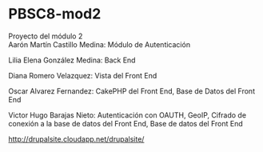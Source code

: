 ﻿PBSC8-mod2
==========

Proyecto del módulo 2   
Aarón Martín Castillo Medina: Módulo de Autenticación   

Lilia Elena González Medina: Back End

Diana Romero Velazquez: Vista del Front End

Oscar Alvarez Fernandez: CakePHP del Front End, Base de Datos del Front End

Victor Hugo Barajas Nieto: Autenticación con OAUTH, GeoIP, Cifrado de conexión a la base de datos del Front End, Base de datos del Front End


http://drupalsite.cloudapp.net/drupalsite/
